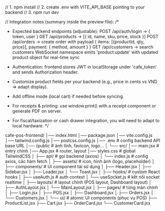// 1. npm install
// 2. create .env with VITE_API_BASE pointing to your backend
// 3. npm run dev


// Integration notes (summary inside the preview file):
/*
- Expected backend endpoints (adjustable):
POST /api/auth/login -> { token, user }
GET /api/products -> [{ id, name, sku, price, stock }]
POST /api/orders -> create order with payload { items: [{productId, qty, price}], payment: { method, amount } }
GET /api/customers -> search customers
WebSocket namespace emits 'product:update' with updated product object for real-time sync


- Authentication: frontend stores JWT in localStorage under 'cafe_token' and sends Authorization header.
- Customize product fields per your backend (e.g., price in cents vs VND => adapt display).
- Add offline mode (local cart) if needed before syncing.
- For receipts & printing: use window.print() with a receipt component or generate PDF on server.
- For fiscal/taxization or cash drawer integration, you will need to adapt to local hardware.
*/


cafe-pos-frontend/
│── index.html
│── package.json
│── vite.config.js
│── tailwind.config.js
│── postcss.config.js
│── .env                 # config backend API base URL
│── /public              # ảnh tĩnh, favicon, logo...
│
└── src/
    │── main.jsx         # entry chính
    │── App.jsx          # router, layout
    │── styles.css       # global TailwindCSS
    │
    ├── api/             # gọi backend (axios)
    │   └── index.js     # config axios, các hàm fetch
    │
    ├── assets/          # icon, hình ảnh (logo, placeholder)
    │
    ├── components/      # UI component tái sử dụng
    │   ├── Header.jsx
    │   ├── Sidebar.jsx
    │   ├── Loader.jsx
    │   └── Toast.jsx
    │
    ├── hooks/           # custom React hooks
    │   ├── useAuth.js   # auth context
    │   └── useSocket.js # kết nối socket realtime
    │
    ├── layouts/         # layout chính (POS layout, Dashboard layout)
    │   ├── AuthLayout.jsx
    │   └── MainLayout.jsx
    │
    ├── pages/           # từng màn chính
    │   ├── Login.jsx
    │   ├── POS.jsx
    │   ├── Dashboard.jsx
    │   ├── Orders.jsx
    │   └── Customers.jsx
    │
    └── ui/              # atomic UI components (phục vụ POS)
        ├── ProductList.jsx
        ├── Cart.jsx
        ├── OrderCard.jsx
        └── CustomerCard.jsx

